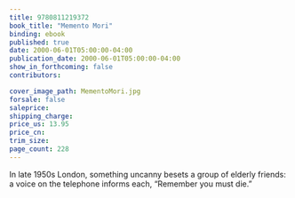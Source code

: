 ```yaml
---
title: 9780811219372
book_title: "Memento Mori"
binding: ebook
published: true
date: 2000-06-01T05:00:00-04:00
publication_date: 2000-06-01T05:00:00-04:00
show_in_forthcoming: false
contributors:

cover_image_path: MementoMori.jpg
forsale: false
saleprice:
shipping_charge:
price_us: 13.95
price_cn:
trim_size:
page_count: 228
---
```

In late 1950s London, something uncanny besets a group of elderly friends: a voice on the telephone informs each, “Remember you must die.”

